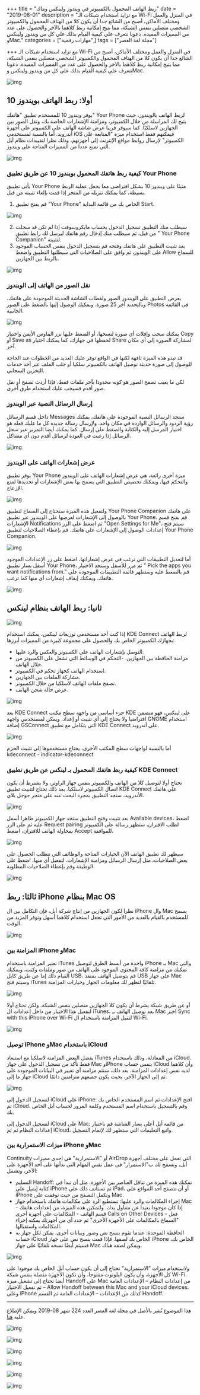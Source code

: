 +++
title = "ربط الهاتف المحمول بالكمبيوتر في ويندوز ولينكس وماك"
date = "2019-08-01"
description = "مع تزايد استخدام شبكات الـ Wi-Fi في المنزل والعمل ومختلف الأماكن، أصبح من الشائع جدا أن يكون كلا من الهتاف المحمول والكمبيوتر الشخصي متصلين بنفس الشبكة، مما يتيح إمكانية ربط كلاهما بالآخر والحصول على عدد من المميزات المفيدة. دعونا نتعرف على كيفية القيام بذلك على كل من ويندوز ولينكس وMac."
categories = ["مهارات رقمية",]
tags = ["مجلة لغة العصر"]

+++
مع تزايد استخدام شبكات الـ Wi-Fi في المنزل والعمل ومختلف الأماكن، أصبح من الشائع جدا أن يكون كلا من الهتاف المحمول والكمبيوتر الشخصي متصلين بنفس الشبكة، مما يتيح إمكانية ربط كلاهما بالآخر والحصول على عدد من المميزات المفيدة. دعونا نتعرف على كيفية القيام بذلك على كل من ويندوز ولينكس وMac.

![img](thumbnail-0.png)

## أولا: ربط الهاتف بويندوز 10

يوفر ويندوز 10 للمستخدم تطبيق "هاتفك" Your Phone لربط الهاتف بالويندوز، حيث يتيح لك المراسلة من خلال الكمبيوتر، ومزامنة الإشعارات الخاصة بك، ونقل الصور بين الجهازين لاسلكيًا. كما سيوفر قريبا عرض شاشة الهاتف على الكمبيوتر على أجهزة أندرويد. أما بالنسبة لمستخدمي iOS فيمكنهم فقط استخدام ميزة "المتابعة على الكمبيوتر" لإرسال روابط مواقع الإنترنت إلى أجهزتهم، وذلك نظرا لتقييدات نظام أبل التي تمنع عددا من المميزات المتاحة على ويندوز.

![img](images/Windows.png)

### كيفية ربط هاتفك المحمول بويندوز 10 عن طريق تطبيق Your Phone

يأتي تطبيق Your Phone مثبتًا على ويندوز 10 بشكل افتراضي مما يجعل عملية الربط بسيطة، كما يمكنك تنزيله من المتجر إذا قمت بإلغاء تثبيته من قبل.
1. قم بفتح تطبيق "Your Phone" الخاص بك من قائمة البداية Start.

![img](images/w1.png)

2. سيطلب منك التطبيق تسجيل الدخول بحساب مايكروسوفت إذا لم تكن قد سجلت من قبل، ثم سيطلب منك إدخال رقم هاتفك ليرسل لك رابط تطبيق " Your Phone Companion" لتثبيته.
3. بعد تثبيت التطبيق على هاتفك وفتحه قم بتسجيل الدخول بنفس الحساب الموجود على الويندوز، ثم وافق على الصلاحيات التي سيطلبها التطبيق واضغط Allow للسماح بالربط بين الجهازين.

![img](images/w2.jpg)

### نقل الصور من الهاتف إلى الويندوز

يعرض التطبيق على الويندوز الصور ولقطات الشاشة الحديثة الموجودة على هاتفك، وبالتحديد آخر 25 صورة. ويمكنك الوصول إليها بالضغط على الصور Photos في القائمة الجانبية.

![img](images/w3.jpg)

يمكنك سحب وإفلات أي صورة لنسخها، أو الضغط عليها بزر الماوس الأيمن واختيار Copy أو Save as لحفظها في جهازك، كما يمكنك اختيار Share لمشاركة الصورة إلى أي مكان آخر.

قد تبدو هذه الميزة تافهة لكنها في الواقع توفر عليك العديد من الخطوات عند الحاجة للوصول إلى صورة حديثة توصيل الهاتف بالكمبيوتر سلكيا أو جلب الملف عبر أحد خدمات التخزين السحابي.

لكن ما يعيب تصفح الصور هو كونه محدودا بآخر ملفات فقط، فإذا أردت تصفح أو نقل صور أقدم فسيجب عليك استخدام طرق أخرى.

### إرسال الرسائل النصية عبر الويندوز

داخل قسم الرسائل Messages ستجد الرسائل النصية الموجودة على هاتفك، يمكنك رؤية الردود والرسائل الواردة في مكان واحد. ولإرسال رسالة جديدة كل ما عليك فعله هو اختيار المرسل إليه والكتابة والضغط على إرسال. كما يمكنك أيضا التمرير عبر سجل الرسائل إذا رغبت في العودة لرسائل أقدم دون أي مشاكل.

![img](images/w4.jpg)

### عرض إشعارات الهاتف على الويندوز

يوفر تطبيق Your Phone ميزة أخرى رائعة، هي عرض إشعارات الهاتف على الويندوز والتحكم فيها، ويمكنك تخصيص التطبيق التي يسمح بها بعض الإشعارات أو تحديدها لمنع الإزعاج.

![img](images/w5.jpg)

ولتفعيل هذه الميزة ستحتاج إلى السماح لتطبيق Your Phone Companion على هاتفك بالوصول إلى الإشعارات لعرضها على الويندوز عبر تطبيق Your Phone. قم بفتح قسم الإشعارات Notifications ثم اضغط على الزر "Open Settings for Me"، سيتم فتح إعدادات الوصول إلى الإشعارات على هاتفك. قم بإعطاء الصلاحيات لتطبيق Your Phone Companion.

![img](images/w6.jpg)

أما لتعديل التطبيقات التي ترغب في عرض إشعاراتها، اضغط على زر الإعدادات الموجود أسفل يسار تطبيق Your Phone، ثم مرر للأسفل وستجد الاختيار " Pick the apps you want notifications from." قم بالضغط عليه وستظهر قائمة التطبيقات الموجودة على هاتفك، ويمكنك إيقاف إشعارات أي منها كما ترغب.

![img](images/w7.jpg)

## ثانيا: ربط الهاتف بنظام لينكس

![img](images/linux.jpg)

إذا كنت أحد مستخدمي توزيعات لينكس، يمكنك استخدام KDE Connect لربط الهاتف بجهازك الكمبيوتر الخاص بك والحصول على مجموعة كبيرة من المميزات أبرزها:
- التوصل بإشعارات الهاتف على الكمبيوتر والعكس والرد عليها.
- مزامنة الحافظة بين الجهازين.
-التحكم في الوسائط التي تشغل على الكمبيوتر من خلال الهاتف.
- استخدام الهاتف كجهاز تحكم في الكمبيوتر.
- مشاركة الملفات بين الجهازين.
- تصفح ملفات الهاتف لاسلكيا من خلال الكمبيوتر.
- عرض حالة شحن الهاتف.

![img](images/l1.png)

يعد KDE Connect جزء أساسي من واجهة سطح مكتب KDE على لينكس، فهو متضمن افتراضيا ولا يحتاج إلى أي تثبيت أو إعداد. ويمكن لمستخدمي واجهة GNOME استخدام إضافة GSConnect التي يتكامل مع تطبيق KDE Connect على أندرويد.

![img](images/gsconnect.png)

أما بالنسبة لواجهات سطح المكتب الأخرى، يحتاج مستخدموها إلى تثبيت الحزم kdeconnect - indicator-kdeconnect

### كيفية ربط هاتفك المحمول بـ لينكس عن طريق تطبيق KDE Connect

تحتاج أولا لتوصيل كلا من الهاتف والكمبيوتر بنفس جهاز الراوتر، ولا يشترط أن يكون اتصال الكمبيوتر لاسلكيا. بعد ذلك تحتاج لتثبيت تطبيق KDE Connect على هاتفك الأندرويد، ستجد التطبيق بمجرد البحث عنه على متجر جوجل بلاي.

![img](images/l2.png)

بعد تثبيت وفتح التطبيق ستجد جهاز الكمبيوتر ظاهرا أسفل Available devices، اضغط عليه ثم على الزر Request pairing لطلب الاقتران، ستظهر رسالة على الكمبيوتر بمحاولة الهاتف للاقتران، اضغط Accept للموافقة.

![img](images/l3.png)

سيظهر لك تطبيق الهاتف الآن الخيارات المتاحة والوظائف التي تتطلب الحصول على بعض الصلاحيات، مثل إرسال الرسائل ومزامنة الإشعارات. لتفعيل أي منها، اضغط على الوظيفة وقم بإعطاء الصلاحيات المطلوبة.

![img](images/l4.png)

## ثالثا: ربط iPhone بنظام Mac OS

نظرا لكون الجهازين من إنتاج شركة أبل، فإن التكامل بين ال iPhone وال Mac يسمح للمستخدم بالقيام بالعديد من الأمور التي تجعل استخدام كلاهما أسهل وتوفر المزيد من الوقت.

![img](images/iphone.png)

### المزامنة بين iPhone وMac

تعتبر المزامنة باستخدام iTunes واحدة من أبسط الطرق لتوصيل iPhone بـ Mac والتي تمكنك من مزامنة كافة المحتوي الموجود على الهاتف من صور وملفات وكتب، ويمكنك القيام ذلك إما عن طريق كابل USB، قم بتوصيل الهاتف بمنفذ USB على جهاز Mac وسيتم فتح iTunes تلقائيًا لتظهر لك معلومات الجهاز وخيارات المزامنة.

![img](images/i1.webp)

أو عن طريق شبكة بشرط أن يكون كلا الجهازين متصلين بنفس الشبكة. ولكن تحتاج أولا لتفعيل هذا الاختيار من داخل إعدادات ال iTunes، بعد توصيل الهاتف بـ Mac اختر Sync with this iPhone over Wi-Fi لتفيل المزامنة باستخدام ال Wi-Fi.

![img](images/i2.webp)

### توصيل iPhone وMac باستخدام iCloud

يفضل البعض المزامنة لاسلكيا مع استبعاد iTunes من المعادلة، وذلك باستخدام iCloud. فقط تأكد من تسجيل الدخول على جهاز Mac وiPhone بنفس حساب iCloud وأن كلاهما لديه نفس إعدادات المزامنة. بعد ذلك، ستتم مزامنة أي تغيير في البيانات الموجودة على جهاز ما إلى iCloud ثم إلى الجهاز الآخر، بحيث يكون جميعهم متزامنين دائمًا.

![img](images/i3.webp)

لتسجيل الدخول إلى iCloud على iPhone: افتح الإعدادات ثم اسم المستخدم الخاص بك ثم iCloud، وقم بالتسجيل باستخدام اسم المستخدم وكلمة المرور لحساب أبل الخاص بك.

لتسجيل الدخول إلى iCloud على Mac: من قائمة أبل أعلى يسار الشاشة قم باختيار إعدادات النظام ثم ثم iCloud، واتبع التعليمات التي ستظهر لك لإتمام التسجيل.

### ميزات الاستمرارية بين iPhone وMac

Continuity أو "الاستمرارية" هي إحدى مميزات AirDrop التي تعمل على مختلف أجهزة أبل، وتسمح لك ب"الاستمرار" في عمل نفس المهام التي بدأتها على أحد الأجهزة على الآخر، وتشمل:

- التسليم Handoff: تمكنك هذه الميزة من تناقل العناصر بين الأجهزة، مثل أن تبدأ في كتابة إيميل على iPhone ثم تستأنف ذلك على iPad، أو أن تتصفح أحد المواقع على iPhone وتكمل التصفح من حيث توقفت على Mac.
- إجراء المكالمات والرد عليها: تستطيع الرد على مكالمات هاتفك باستخدام جهاز Mac إذا كان موجودا بعيدا عن متناول يدك. ولتمكين هذه الميزة، من إعدادات هاتفك - قسم الهاتف - المكالمات على أجهزة أخرى Calls on Other Devices - فعل "السماح بالمكالمات على الأجهزة الأخرى" ثم حدد أي من أجهزتك يمكنه إجراء المكالمات واستقبالها.
- الحافظة الموحدة: عندما تقوم بنسخ نص وصور وبيانات أخرى، يمكن لكل جهاز به حساب iCloud الخاص بك لصقها. فإذا قمت بنسخ نص على جهاز iPhone الخاص بك، فسيتم أيضًا نسخه تلقائيًا على جهاز Mac ويمكن لصقه هناك.

![img](images/i4.webp)

ولاستخدام ميزات "الاستمرارية" تحتاج إلى أن يكون حساب أبل الخاص بك موجودا على كل الأجهزة، وأن يكون البلوتوث مفتوحا، وأن تكون الأجهزة متصلة بنفس شبكة Wi-Fi. أيضا تحتاج إلى تشغيل ميزة Handoff على Mac من إعدادات النظام – الإعدادات العامة – ثم تفعيل الاختيار Allow Handoff between this Mac and your iCloud devices. وعلى iPhone كذلك من الإعدادات – الإعدادات العامة ثم القسم Handoff.

---

هذا الموضوع نُشر باﻷصل في مجلة لغة العصر العدد 224 شهر 08-2019 ويمكن الإطلاع عليه [هنا](https://drive.google.com/file/d/1DvrXcgPjjo94JHlcALfN6vUmsd7Dx905/view?usp=sharing).

![img](images/224-01.png)

![img](images/224-02.png)

![img](images/224-03.png)

![img](images/224-04.png)

![img](images/224-05.png)

![img](images/224-06.png)


